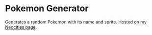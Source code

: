 # Pokemon Generator
Generates a random Pokemon with its name and sprite. Hosted [on my Neocities page](https://delibirdfanpage.neocities.org/pokemon.html).